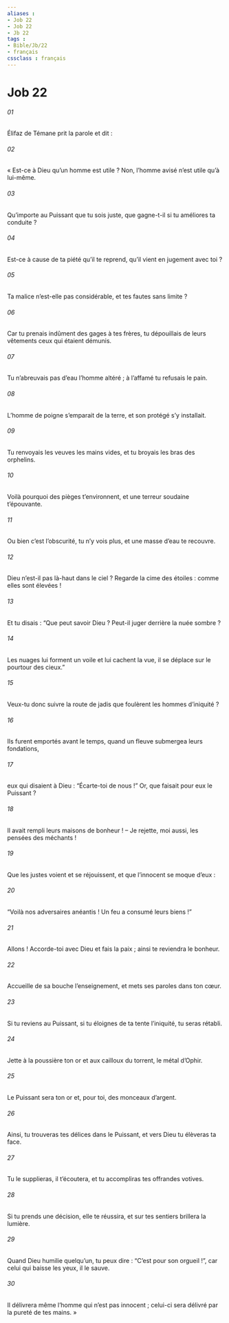 ```yaml
---
aliases : 
- Job 22
- Job 22
- Jb 22
tags : 
- Bible/Jb/22
- français
cssclass : français
---
```


# Job 22

###### 01
Élifaz de Témane prit la parole et dit :
###### 02
« Est-ce à Dieu qu’un homme est utile ?
Non, l’homme avisé n’est utile qu’à lui-même.
###### 03
Qu’importe au Puissant que tu sois juste,
que gagne-t-il si tu améliores ta conduite ?
###### 04
Est-ce à cause de ta piété qu’il te reprend,
qu’il vient en jugement avec toi ?
###### 05
Ta malice n’est-elle pas considérable,
et tes fautes sans limite ?
###### 06
Car tu prenais indûment des gages à tes frères,
tu dépouillais de leurs vêtements ceux qui étaient démunis.
###### 07
Tu n’abreuvais pas d’eau l’homme altéré ;
à l’affamé tu refusais le pain.
###### 08
L’homme de poigne s’emparait de la terre,
et son protégé s’y installait.
###### 09
Tu renvoyais les veuves les mains vides,
et tu broyais les bras des orphelins.
###### 10
Voilà pourquoi des pièges t’environnent,
et une terreur soudaine t’épouvante.
###### 11
Ou bien c’est l’obscurité, tu n’y vois plus,
et une masse d’eau te recouvre.
###### 12
Dieu n’est-il pas là-haut dans le ciel ?
Regarde la cime des étoiles : comme elles sont élevées !
###### 13
Et tu disais : “Que peut savoir Dieu ?
Peut-il juger derrière la nuée sombre ?
###### 14
Les nuages lui forment un voile et lui cachent la vue,
il se déplace sur le pourtour des cieux.”
###### 15
Veux-tu donc suivre la route de jadis
que foulèrent les hommes d’iniquité ?
###### 16
Ils furent emportés avant le temps,
quand un fleuve submergea leurs fondations,
###### 17
eux qui disaient à Dieu : “Écarte-toi de nous !”
Or, que faisait pour eux le Puissant ?
###### 18
Il avait rempli leurs maisons de bonheur !
– Je rejette, moi aussi, les pensées des méchants !
###### 19
Que les justes voient et se réjouissent,
et que l’innocent se moque d’eux :
###### 20
“Voilà nos adversaires anéantis !
Un feu a consumé leurs biens !”
###### 21
Allons ! Accorde-toi avec Dieu et fais la paix ;
ainsi te reviendra le bonheur.
###### 22
Accueille de sa bouche l’enseignement,
et mets ses paroles dans ton cœur.
###### 23
Si tu reviens au Puissant,
si tu éloignes de ta tente l’iniquité, tu seras rétabli.
###### 24
Jette à la poussière ton or
et aux cailloux du torrent, le métal d’Ophir.
###### 25
Le Puissant sera ton or
et, pour toi, des monceaux d’argent.
###### 26
Ainsi, tu trouveras tes délices dans le Puissant,
et vers Dieu tu élèveras ta face.
###### 27
Tu le supplieras, il t’écoutera,
et tu accompliras tes offrandes votives.
###### 28
Si tu prends une décision, elle te réussira,
et sur tes sentiers brillera la lumière.
###### 29
Quand Dieu humilie quelqu’un,
tu peux dire : “C’est pour son orgueil !”,
car celui qui baisse les yeux, il le sauve.
###### 30
Il délivrera même l’homme qui n’est pas innocent ;
celui-ci sera délivré par la pureté de tes mains. »
